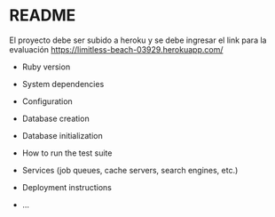 # README

El proyecto debe ser subido a heroku y se debe ingresar el link para la evaluación
https://limitless-beach-03929.herokuapp.com/

* Ruby version

* System dependencies

* Configuration

* Database creation

* Database initialization

* How to run the test suite

* Services (job queues, cache servers, search engines, etc.)

* Deployment instructions

* ...
